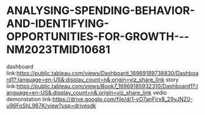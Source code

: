 # ANALYSING-SPENDING-BEHAVIOR-AND-IDENTIFYING-OPPORTUNITIES-FOR-GROWTH---NM2023TMID10681 


dashboard link:https://public.tableau.com/views/Dashboard_16969189738830/Dashboard1?:language=en-US&:display_count=n&:origin=viz_share_link 
story link:https://public.tableau.com/views/Book7_16969185932310/Dashboard1?:language=en-US&:display_count=n&:origin=viz_share_link 
vedio demonstation link:https://drive.google.com/file/d/1-vO7anFirx8_29yJNZ0-u96FoShL967K/view?usp=drivesdk 

